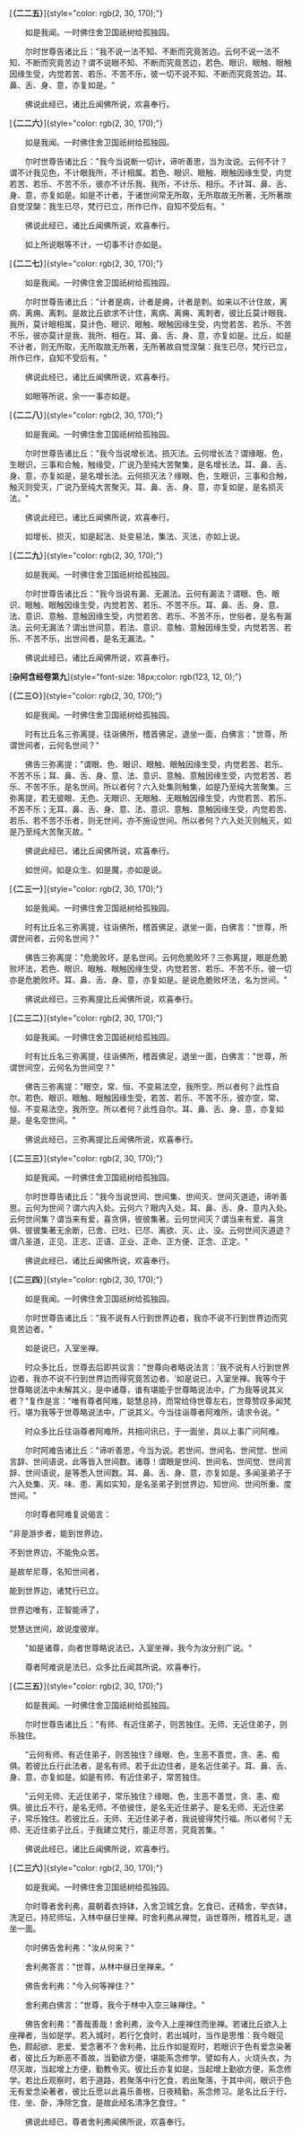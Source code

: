 
[**（二二五）**]{style="color: rgb(2, 30, 170);"}

　　如是我闻。一时佛住舍卫国祇树给孤独园。

　　尔时世尊告诸比丘："我不说一法不知、不断而究竟苦边。云何不说一法不知、不断而究竟苦边？谓不说眼不知、不断而究竟苦边，若色、眼识、眼触、眼触因缘生受，内觉若苦、若乐、不苦不乐，彼一切不说不知、不断而究竟苦边。耳、鼻、舌、身、意，亦复如是。"

　　佛说此经已，诸比丘闻佛所说，欢喜奉行。

[**（二二六）**]{style="color: rgb(2, 30, 170);"}

　　如是我闻。一时佛住舍卫国祇树给孤独园。

　　尔时世尊告诸比丘："我今当说断一切计，谛听善思，当为汝说。云何不计？谓不计我见色，不计眼我所，不计相属。若色、眼识、眼触、眼触因缘生受，内觉若苦、若乐、不苦不乐，彼亦不计乐我、我所，不计乐、相乐。不计耳、鼻、舌、身、意，亦复如是。如是不计者，于诸世间常无所取，无所取故无所著，无所著故自觉涅槃：我生已尽，梵行已立，所作已作，自知不受后有。"

　　佛说此经已，诸比丘闻佛所说，欢喜奉行。

　　如上所说眼等不计，一切事不计亦如是。

[**（二二七）**]{style="color: rgb(2, 30, 170);"}

　　如是我闻。一时佛住舍卫国祇树给孤独园。

　　尔时世尊告诸比丘："计者是病，计者是痈，计者是刺。如来以不计住故，离病、离痈、离刺。是故比丘欲求不计住，离病、离痈、离刺者，彼比丘莫计眼我、我所，莫计眼相属，莫计色、眼识、眼触、眼触因缘生受，内觉若苦、若乐、不苦不乐，彼亦莫计是我、我所、相在。耳、鼻、舌、身、意，亦复如是。比丘，如是不计者，则无所取，无所取故无所著，无所著故自觉涅槃：我生已尽，梵行已立，所作已作，自知不受后有。"

　　佛说此经已，诸比丘闻佛所说，欢喜奉行。

　　如眼等所说，余一一事亦如是。

[**（二二八）**]{style="color: rgb(2, 30, 170);"}

　　如是我闻。一时佛住舍卫国祇树给孤独园。

　　尔时世尊告诸比丘："我今当说增长法、损灭法。云何增长法？谓缘眼、色，生眼识，三事和合触，触缘受，广说乃至纯大苦聚集，是名增长法。耳、鼻、舌、身、意，亦复如是，是名增长法。云何损灭法？缘眼、色，生眼识，三事和合触，触灭则受灭，广说乃至纯大苦聚灭。耳、鼻、舌、身、意，亦复如是，是名损灭法。"

　　佛说此经已，诸比丘闻佛所说，欢喜奉行。

　　如增长、损灭，如是起法、处变易法，集法、灭法，亦如上说。

[**（二二九）**]{style="color: rgb(2, 30, 170);"}

　　如是我闻。一时佛住舍卫国祇树给孤独园。

　　尔时世尊告诸比丘："我今当说有漏、无漏法。云何有漏法？谓眼、色、眼识、眼触、眼触因缘生受，内觉若苦、若乐、不苦不乐。耳、鼻、舌、身、意、法、意识、意触、意触因缘生受，内觉若苦、若乐、不苦不乐，世俗者，是名有漏法。云何无漏法？谓出世间意，若法、意识、意触、意触因缘生受，内觉若苦、若乐、不苦不乐，出世间者，是名无漏法。"

　　佛说此经已，诸比丘闻佛所说，欢喜奉行。

[**杂阿含经卷第九**]{style="font-size: 18px;color: rgb(123, 12, 0);"}

[**（二三○）**]{style="color: rgb(2, 30, 170);"}

　　如是我闻。一时佛住舍卫国祇树给孤独园。

　　时有比丘名三弥离提，往诣佛所，稽首佛足，退坐一面，白佛言："世尊，所谓世间者，云何名世间？"

　　佛告三弥离提："谓眼、色、眼识、眼触、眼触因缘生受，内觉若苦、若乐、不苦不乐；耳、鼻、舌、身、意、法、意识、意触、意触因缘生受，内觉若苦、若乐、不苦不乐，是名世间。所以者何？六入处集则触集，如是乃至纯大苦聚集。三弥离提，若无彼眼、无色、无眼识、无眼触、无眼触因缘生受，内觉若苦、若乐、不苦不乐；无耳、鼻、舌、身、意、法、意识、意触、意触因缘生受，内觉若苦、若乐、若不苦不乐者，则无世间，亦不施设世间。所以者何？六入处灭则触灭，如是乃至纯大苦聚灭故。"

　　佛说此经已，诸比丘闻佛所说，欢喜奉行。

　　如世间，如是众生、如是魔，亦如是说。

[**（二三一）**]{style="color: rgb(2, 30, 170);"}

　　如是我闻。一时佛住舍卫国祇树给孤独园。

　　时有比丘名三弥离提，往诣佛所，稽首佛足，退坐一面，白佛言："世尊，所谓世间者，云何名世间？"

　　佛告三弥离提："危脆败坏，是名世间。云何危脆败坏？三弥离提，眼是危脆败坏法，若色、眼识、眼触、眼触因缘生受，内觉若苦、若乐、不苦不乐，彼一切亦是危脆败坏。耳、鼻、舌、身、意，亦复如是。是说危脆败坏法，名为世间。"

　　佛说此经已，三弥离提比丘闻佛所说，欢喜奉行。

[**（二三二）**]{style="color: rgb(2, 30, 170);"}

　　如是我闻。一时佛住舍卫国祇树给孤独园。

　　时有比丘名三弥离提，往诣佛所，稽首佛足，退坐一面，白佛言："世尊，所谓世间空，云何名为世间空？"

　　佛告三弥离提："眼空，常、恒、不变易法空，我所空。所以者何？此性自尔。若色、眼识、眼触、眼触因缘生受，若苦、若乐、不苦不乐，彼亦空，常、恒、不变易法空，我所空。所以者何？此性自尔。耳、鼻、舌、身、意，亦复如是。是名空世间。"

　　佛说此经已，三弥离提比丘闻佛所说，欢喜奉行。

[**（二三三）**]{style="color: rgb(2, 30, 170);"}

　　如是我闻。一时佛住舍卫国祇树给孤独园。

　　尔时世尊告诸比丘："我今当说世间、世间集、世间灭、世间灭道迹，谛听善思。云何为世间？谓六内入处。云何六？眼内入处，耳、鼻、舌、身、意内入处。云何世间集？谓当来有爱，喜贪俱，彼彼集著。云何世间灭？谓当来有爱、喜贪俱、彼彼集著无余断，已舍、已吐、已尽、离欲、灭、止、没。云何世间灭道迹？谓八圣道，正见、正志、正语、正业、正命、正方便、正念、正定。"

　　佛说此经已，诸比丘闻佛所说，欢喜奉行。

[**（二三四）**]{style="color: rgb(2, 30, 170);"}

　　如是我闻。一时佛住舍卫国祇树给孤独园。

　　尔时世尊告诸比丘："我不说有人行到世界边者，我亦不说不行到世界边而究竟苦边者。"

　　如是说已，入室坐禅。

　　时众多比丘，世尊去后即共议言："世尊向者略说法言：'我不说有人行到世界边者，我亦不说不行到世界边而得究竟苦边者。'如是说已，入室坐禅。我等今于世尊略说法中未解其义，是中诸尊，谁有堪能于世尊略说法中，广为我等说其义者？"复作是言："唯有尊者阿难，聪慧总持，而常给侍世尊左右，世尊赞叹多闻梵行。堪为我等于世尊略说法中，广说其义。今当往诣尊者阿难所，请求令说。"

　　时众多比丘往诣尊者阿难所，共相问讯已，于一面坐，具以上事广问阿难。

　　尔时阿难告诸比丘："谛听善思，今当为说。若世间、世间名、世间觉、世间言辞、世间语说，此等皆入世间数。诸尊！谓眼是世间、世间名、世间觉、世间言辞、世间语说，是等悉入世间数。耳、鼻、舌、身、意，亦复如是。多闻圣弟子于六入处集、灭、味、患、离如实知，是名圣弟子到世界边、知世间、世间所重、度世间。"

　　尔时尊者阿难复说偈言：

"非是游步者，能到世界边，

不到世界边，不能免众苦。

是故牟尼尊，名知世间者，

能到世界边，诸梵行已立。

世界边唯有，正智能谛了，

觉慧达世间，故说度彼岸。

　　"如是诸尊，向者世尊略说法已，入室坐禅，我今为汝分别广说。"

　　尊者阿难说是法已，众多比丘闻其所说。欢喜奉行。

[**（二三五）**]{style="color: rgb(2, 30, 170);"}

　　如是我闻。一时佛住舍卫国祇树给孤独园。

　　尔时世尊告诸比丘："有师、有近住弟子，则苦独住。无师、无近住弟子，则乐独住。

　　"云何有师、有近住弟子，则苦独住？缘眼、色，生恶不善觉，贪、恚、痴俱。若彼比丘行此法者，是名有师。若于此边住者，是名近住弟子。耳、鼻、舌、身、意，亦复如是。如是有师、有近住弟子，常苦独住。

　　"云何无师、无近住弟子，常乐独住？缘眼、色，生恶不善觉，贪、恚、痴俱。彼比丘不行，是名无师。不依彼住，是名无近住弟子。是名无师、无近住弟子，常乐独住。若彼比丘，无师、无近住弟子者，我说彼得梵行福。所以者何？无师、无近住弟子比丘，于我建立梵行，能正尽苦，究竟苦集。"

　　佛说此经已，诸比丘闻佛所说，欢喜奉行。

[**（二三六）**]{style="color: rgb(2, 30, 170);"}

　　如是我闻。一时佛住舍卫国祇树给孤独园。

　　尔时尊者舍利弗，晨朝着衣持钵，入舍卫城乞食。乞食已，还精舍，举衣钵，洗足已，持尼师坛，入林中昼日坐禅。时舍利弗从禅觉，诣世尊所，稽首礼足，退坐一面。

　　尔时佛告舍利弗："汝从何来？"

　　舍利弗答言："世尊，从林中昼日坐禅来。"

　　佛告舍利弗："今入何等禅住？"

　　舍利弗白佛言："世尊，我今于林中入空三昧禅住。"

　　佛告舍利弗："善哉善哉！舍利弗，汝今入上座禅住而坐禅。若诸比丘欲入上座禅者，当如是学。若入城时，若行乞食时，若出城时，当作是思惟：我今眼见色，颇起欲、恩爱、爱念著不？舍利弗，比丘作如是观时，若眼识于色有爱念染著者，彼比丘为断恶不善故，当勤欲方便，堪能系念修学。譬如有人，火烧头衣，为尽灭故，当起增上方便，勤教令灭。彼比丘亦复如是，当起增上勤欲方便，系念修学。若比丘观察时，若于道路，若聚落中行乞食，若出聚落，于其中间，眼识于色无有爱念染著者，彼比丘愿以此喜乐善根，日夜精勤，系念修习。是名比丘于行、住、坐、卧，净除乞食，是故此经名清净乞食住。"

　　佛说此经已，尊者舍利弗闻佛所说，欢喜奉行。

